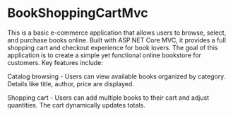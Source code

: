 # BookShoppingCartMvc
 
This is a basic e-commerce application that allows users to browse, select, and purchase books online. Built with ASP.NET Core MVC, it provides a full shopping cart and checkout experience for book lovers.
The goal of this application is to create a simple yet functional online bookstore for customers. Key features include:

Catalog browsing - Users can view available books organized by category. Details like title, author, price are displayed.

Shopping cart - Users can add multiple books to their cart and adjust quantities. The cart dynamically updates totals.
